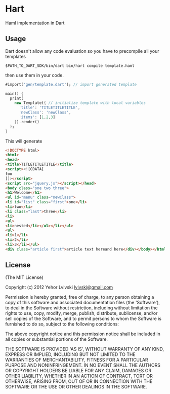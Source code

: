 # Hart
Haml implementation in Dart

## Usage
Dart doesn't allow any code evaluation so you have to precompile all your templates

```
$PATH_TO_DART_SDK/bin/dart bin/hart compile template.haml
```

then use them in your code.

``` dart
#import('gen/template.dart'); // import generated template

main() {
  print(
    new Template({ // initialize template with local variables
      'title': 'TITLETITLETITLE',
      'newClass': 'newClass',
      'items': [1,2,3]
    }).render()
  );
}
```

This will generate

``` html
<!DOCTYPE html>
<html>
<head>
<title>TITLETITLETITLE</title>
<script><![CDATA[
foo
]]></script>
<script src="jquery.js"></script></head>
<body class="one two three">
<h1>Welcome</h1>
<ul id="menu" class="newClass">
<li id="list" class="first">one</li>
<li>two</li>
<li class="last">three</li>
<li>
<ul>
<li>nested</li></ul></li></ul>
<ul>
<li>1</li>
<li>2</li>
<li>3</li></ul>
<div class="article first">article text hereand here</div></body></html>
```

## License

(The MIT License)

Copyright (c) 2012 Yehor Lvivski <lvivski@gmail.com>

Permission is hereby granted, free of charge, to any person obtaining
a copy of this software and associated documentation files (the
'Software'), to deal in the Software without restriction, including
without limitation the rights to use, copy, modify, merge, publish,
distribute, sublicense, and/or sell copies of the Software, and to
permit persons to whom the Software is furnished to do so, subject to
the following conditions:

The above copyright notice and this permission notice shall be
included in all copies or substantial portions of the Software.

THE SOFTWARE IS PROVIDED 'AS IS', WITHOUT WARRANTY OF ANY KIND,
EXPRESS OR IMPLIED, INCLUDING BUT NOT LIMITED TO THE WARRANTIES OF
MERCHANTABILITY, FITNESS FOR A PARTICULAR PURPOSE AND NONINFRINGEMENT.
IN NO EVENT SHALL THE AUTHORS OR COPYRIGHT HOLDERS BE LIABLE FOR ANY
CLAIM, DAMAGES OR OTHER LIABILITY, WHETHER IN AN ACTION OF CONTRACT,
TORT OR OTHERWISE, ARISING FROM, OUT OF OR IN CONNECTION WITH THE
SOFTWARE OR THE USE OR OTHER DEALINGS IN THE SOFTWARE.
